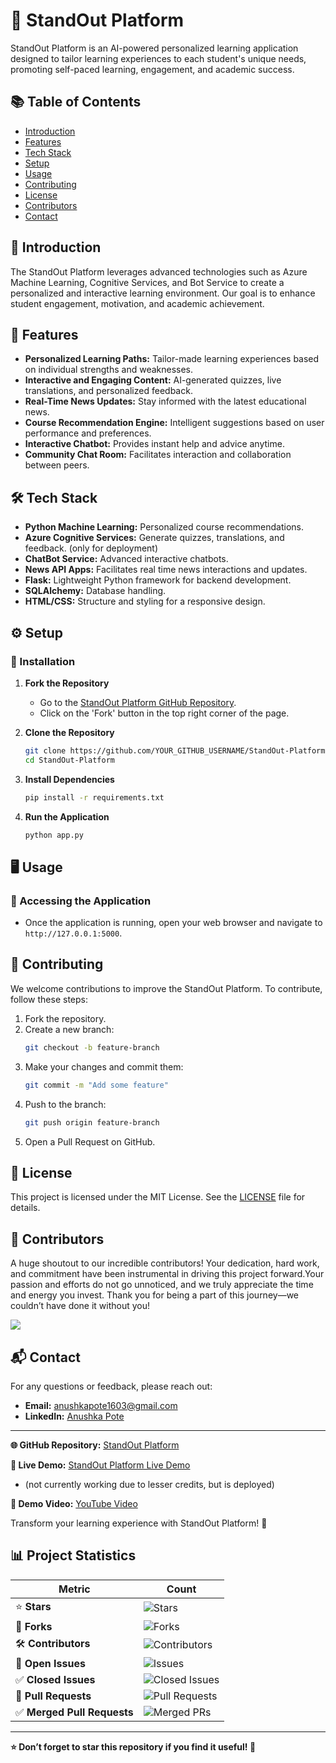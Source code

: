 # 🌟 StandOut Platform

StandOut Platform is an AI-powered personalized learning application designed to tailor learning experiences to each student's unique needs, promoting self-paced learning, engagement, and academic success.

## 📚 Table of Contents
- [Introduction](#introduction)
- [Features](#features)
- [Tech Stack](#tech-stack)
- [Setup](#setup)
- [Usage](#usage)
- [Contributing](#contributing)
- [License](#license)
- [Contributors](#contributors)
- [Contact](#contact)


## 🚀 Introduction
The StandOut Platform leverages advanced technologies such as Azure Machine Learning, Cognitive Services, and Bot Service to create a personalized and interactive learning environment. Our goal is to enhance student engagement, motivation, and academic achievement.

## 🌈 Features
- **Personalized Learning Paths:** Tailor-made learning experiences based on individual strengths and weaknesses.
- **Interactive and Engaging Content:** AI-generated quizzes, live translations, and personalized feedback.
- **Real-Time News Updates:** Stay informed with the latest educational news.
- **Course Recommendation Engine:** Intelligent suggestions based on user performance and preferences.
- **Interactive Chatbot:** Provides instant help and advice anytime.
- **Community Chat Room:** Facilitates interaction and collaboration between peers.

## 🛠️ Tech Stack
- **Python Machine Learning:** Personalized course recommendations.
- **Azure Cognitive Services:** Generate quizzes, translations, and feedback. (only for deployment)
- **ChatBot Service:** Advanced interactive chatbots.
- **News API Apps:** Facilitates real time news interactions and updates.
- **Flask:** Lightweight Python framework for backend development.
- **SQLAlchemy:** Database handling.
- **HTML/CSS:** Structure and styling for a responsive design.

## ⚙️ Setup
### 🔧 Installation
1. **Fork the Repository**
   - Go to the [StandOut Platform GitHub Repository](https://github.com/Anushka-Pote/StandOut-Platform).
   - Click on the 'Fork' button in the top right corner of the page.

2. **Clone the Repository**
   ```bash
   git clone https://github.com/YOUR_GITHUB_USERNAME/StandOut-Platform.git
   cd StandOut-Platform
   ```

3. **Install Dependencies**
   ```bash
   pip install -r requirements.txt
   ```

4. **Run the Application**
   ```bash
   python app.py
   ```

## 🖥️ Usage
### 🔑 Accessing the Application
- Once the application is running, open your web browser and navigate to `http://127.0.0.1:5000`.


## 🤝 Contributing
We welcome contributions to improve the StandOut Platform. To contribute, follow these steps:
1. Fork the repository.
2. Create a new branch:
   ```bash
   git checkout -b feature-branch
   ```
3. Make your changes and commit them:
   ```bash
   git commit -m "Add some feature"
   ```
4. Push to the branch:
   ```bash
   git push origin feature-branch
   ```
5. Open a Pull Request on GitHub.

## 📝 License
This project is licensed under the MIT License. See the [LICENSE](LICENSE) file for details.


## 🤝 Contributors
A huge shoutout to our incredible contributors! Your dedication, hard work, and commitment have been instrumental in driving this project forward.Your passion and efforts do not go unnoticed, and we truly appreciate the time and energy you invest. Thank you for being a part of this journey—we couldn’t have done it without you! 

<a href="https://github.com/Anushka-Pote/StandOut-Platform/graphs/contributors">
  <img src="https://contrib.rocks/image?repo=Anushka-Pote/StandOut-Platform" />
</a>

## 📬 Contact
For any questions or feedback, please reach out:
- **Email:** [anushkapote1603@gmail.com](mailto:anushkapote1603@gmail.com)
- **LinkedIn:** [Anushka Pote](https://www.linkedin.com/in/anushka-pote/)

---

**🌐 GitHub Repository:** [StandOut Platform](https://github.com/Anushka-Pote/StandOut-Platform)

**🚀 Live Demo:** [StandOut Platform Live Demo](https://standout.southindia.cloudapp.azure.com)
- (not currently working due to lesser credits, but is deployed)

**🎥 Demo Video:** [YouTube Video](https://youtu.be/1NY3N_C25pA?si=k3j-cidiIlqPvJxe)

Transform your learning experience with StandOut Platform! 🎉

## 📊 Project Statistics

| **Metric**             | **Count**                      |
|------------------------|--------------------------------|
| ⭐ **Stars**            | ![Stars](https://img.shields.io/github/stars/Anushka-Pote/StandOut-Platform?style=social) |
| 🍴 **Forks**            | ![Forks](https://img.shields.io/github/forks/Anushka-Pote/StandOut-Platform?style=social) |
| 🛠️ **Contributors**     | ![Contributors](https://img.shields.io/github/contributors/Anushka-Pote/StandOut-Platform) |
| 📝 **Open Issues**      | ![Issues](https://img.shields.io/github/issues/Anushka-Pote/StandOut-Platform) |
| ✅ **Closed Issues**    | ![Closed Issues](https://img.shields.io/github/issues-closed/Anushka-Pote/StandOut-Platform) |
| 📌 **Pull Requests**    | ![Pull Requests](https://img.shields.io/github/issues-pr/Anushka-Pote/StandOut-Platform) |
| ✅ **Merged Pull Requests** | ![Merged PRs](https://img.shields.io/github/issues-pr-closed/Anushka-Pote/StandOut-Platform) |

---



**⭐ Don’t forget to star this repository if you find it useful! 🚀**

